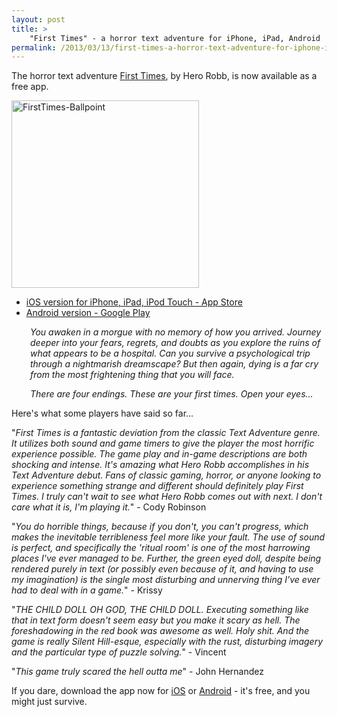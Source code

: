 ```yaml
---
layout: post
title: >
    "First Times" - a horror text adventure for iPhone, iPad, Android
permalink: /2013/03/13/first-times-a-horror-text-adventure-for-iphone-ipad-android/
---
```

The horror text adventure <a href="http://www.textadventures.co.uk/review/511/">First Times</a>, by Hero Robb, is now available as a free app.

<a href="http://textadventuresblog.files.wordpress.com/2013/03/firsttimes-ballpoint.jpg"><img class="alignright size-medium wp-image-2071" alt="FirstTimes-Ballpoint" src="http://textadventuresblog.files.wordpress.com/2013/03/firsttimes-ballpoint.jpg?w=300" width="300" height="300" /></a>

<ul>
	<li><a href="http://itunes.apple.com/app/id609611434">iOS version for iPhone, iPad, iPod Touch - App Store</a></li>
	<li><a href="https://play.google.com/store/apps/details?id=uk.co.textadventures.android.firsttimes">Android version - Google Play</a></li>
</ul>

<p style="padding-left:30px;"><em>You awaken in a morgue with no memory of how you arrived. Journey deeper into your fears, regrets, and doubts as you explore the ruins of what appears to be a hospital. Can you survive a psychological trip through a nightmarish dreamscape? But then again, dying is a far cry from the most frightening thing that you will face.</em></p>
<p style="padding-left:30px;"><em>There are four endings. These are your first times. Open your eyes...</em></p>

Here's what some players have said so far...

"<em>First Times is a fantastic deviation from the classic Text Adventure genre. It utilizes both sound and game timers to give the player the most horrific experience possible. The game play and in-game descriptions are both shocking and intense. It's amazing what Hero Robb accomplishes in his Text Adventure debut. Fans of classic gaming, horror, or anyone looking to experience something strange and different should definitely play First Times. I truly can't wait to see what Hero Robb comes out with next. I don't care what it is, I'm playing it.</em>" - Cody Robinson

"<em>You do horrible things, because if you don't, you can't progress, which makes the inevitable terribleness feel more like your fault. The use of sound is perfect, and specifically the 'ritual room' is one of the most harrowing places I've ever managed to be. Further, the green eyed doll, despite being rendered purely in text (or possibly even because of it, and having to use my imagination) is the single most disturbing and unnerving thing I've ever had to deal with in a game.</em>" - Krissy

"<em>THE CHILD DOLL OH GOD, THE CHILD DOLL. Executing something like that in text form doesn't seem easy but you make it scary as hell. The foreshadowing in the red book was awesome as well. Holy shit. And the game is really Silent Hill-esque, especially with the rust, disturbing imagery and the particular type of puzzle solving.</em>" - Vincent

"<em>This game truly scared the hell outta me</em>" - John Hernandez

If you dare, download the app now for <a href="http://itunes.apple.com/app/id609611434">iOS</a> or <a href="https://play.google.com/store/apps/details?id=uk.co.textadventures.android.firsttimes">Android</a> - it's free, and you might just survive.